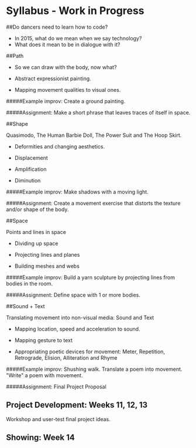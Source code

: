 # Syllabus - Work in Progress

##Do dancers need to learn how to code?
- In 2015, what do we mean when we say technology?
- What does it mean to be in dialogue with it?

##Path

- So	we	can	draw	with	the	body,	now	what?

- Abstract	expressionist	painting.

- Mapping	movement	qualities	to	visual	ones.

#####Example improv:	Create	a	ground	painting.

#####Assignment: Make a short phrase that leaves traces of itself in space.

##Shape

Quasimodo,	The	Human	Barbie	Doll,	The	Power	Suit	and	The	Hoop	Skirt.

- Deformities	and	changing	aesthetics.

- Displacement

- Amplification

- Diminution

#####Example improv:	Make	shadows	with	a	moving	light.

#####Assignment: Create a movement exercise that distorts the texture and/or shape of the body.

##Space

Points and	lines in	space

- Dividing	up	space

- Projecting	lines	and	planes

- Building	meshes	and	webs

#####Example improv: Build	a	yarn	sculpture	by	projecting lines	from	bodies	in	the	room.

#####Assignment: Define	space	with 1 or more bodies.

##Sound + Text

Translating	movement	into	non-visual	media:	Sound	and	Text

- Mapping	location,	speed	and	acceleration	to	sound.

- Mapping	gesture	to	text

- Appropriating	poetic	devices	for	movement:	Meter,	Repetition,	Retrograde,	Elision,	Alliteration	and	Rhyme

#####Example improv: Shushing	walk.	Translate	a	poem	into	movement. "Write"	a	poem	with	movement.

#####Assignment: Final	Project	Proposal

## Project Development: Weeks 11, 12, 13

Workshop	and	user-test	final	project	ideas.

## Showing: Week 14
